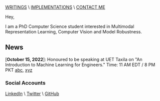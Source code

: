 [WRITINGS](https://manasraza.medium.com) \ [IMPLEMENTATIONS](implementations.md) \ [CONTACT ME](mailto:mraza@oakland.edu)




Hey,

I am a PhD Computer Science student interested in Multimodal Representation Learning, Computer Vision and Model Robustness. 

## News

\[**October 15, 2022**\]: Honoured to be speaking at UET Taxila on "An Introduction to Machine Learning for Engineers." Time: 11 AM EDT / 8 PM PKT 
[abc](talk/uet-2022/demo-code.html), [xyz](talk/uet-2022/slides.html)

### Social Accounts 

[LinkedIn](https://linkedin.com/in/memanasraza) \ [Twitter](https://twitter.com/anas_raza_m) \ [GitHub](https://github.com/anas-r-dev) 


